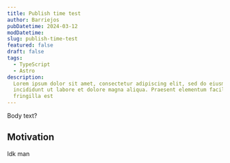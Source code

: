 ```yaml
---
title: Publish time test
author: Barriejos
pubDatetime: 2024-03-12
modDatetime:
slug: publish-time-test
featured: false
draft: false
tags:
  - TypeScript
  - Astro
description:
  Lorem ipsum dolor sit amet, consectetur adipiscing elit, sed do eiusmod tempor
  incididunt ut labore et dolore magna aliqua. Praesent elementum facilisis leo vel
  fringilla est
---
```


Body text?

## Motivation
Idk man